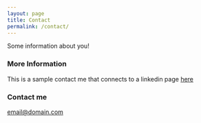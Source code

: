 ```yaml
---
layout: page
title: Contact
permalink: /contact/
---
```


Some information about you!

### More Information

This is a sample contact me that connects to a linkedin page [here](https://linkedin.com/in/markgao722/)

### Contact me

[email@domain.com](mailto:email@domain.com)